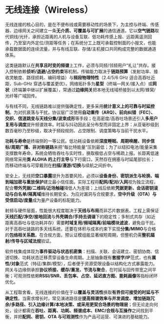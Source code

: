 # 无线连接（Wireless）

无线连接的核心目的，是在不便布线或需要移动性的场景下，为主控与终端、传感器、边缘网关之间建立一条**无介质、可覆盖与可扩展**的通信通道。它以**空气链路**取代铜线/光纤，承担近距离的人机与设备互联、低功耗传感上报、远距离遥测回传，乃至室内外定位/测距等任务；在系统分工上既可承载控制面的小报文，也能承载数据面的连续流量，并与有线互联、存储/主机接口共同构成完整的数据通道体系。

这类链路默认在**共享且时变的频谱**上工作，必须与同频/邻频用户“礼让”共存。接入控制依赖**侦听/退避/占空约束**等机制，传输能力取决于**链路预算**（发射功率、接收灵敏度、路径损耗、编码增益）与**频段物理特性**（2.4/5/6 GHz 适合高吞吐近距，Sub-GHz 穿透与覆盖更优）。网络拓扑多为**星型**（终端—网关/接入点）或**网状**（终端兼中继以扩展覆盖），常通过**边缘网关**把本地无线域桥接到以太网/蜂窝/光纤等广域回传。

与有线不同，无线链路难以提供强确定性，更多采用**统计意义上的可靠与时延控制**。为对抗衰落与干扰，协议层广泛使用**自动重传（ARQ）、前向纠错（FEC）、交织、信道跳变与天线分集/波束成形**等手段；在高密度/高吞吐场景还引入**多用户复用与调度**提升频谱效率。时延与抖动因此呈分布型而非固定上界：从亚毫秒级到数百毫秒乃至秒级，取决于频段规则、占空限制、调度策略与当前干扰水平。

**功耗与寿命**是终端侧的一等公民。低功耗设备依赖**深度睡眠、周期唤醒、同步信标/周期广播、非对称链路**来把“每比特能量”压到最低；为了以纽扣电池/能量采集支撑数年寿命，系统会牺牲吞吐与实时性，换取极低占空与稀疏上报。长距离低速网络常采用**类 ALOHA 的上行主导**与下行窗口，天然存在拥塞与时延尾部拉长；而移动终端与可穿戴则在**扫描/漫游/切换**与续航之间折中。

安全上，无线把**空口暴露**提升为首要风险，必须以**设备身份、密钥派生与轮换、端到端加密与重放保护**建立最小信任面。实际工程将**配网/配对/入网**视为独立流程，配合**带外凭据/二维码/近场触碰**降低人为差错；上线后依赖**凭据更新、会话密钥滚动与白名单/隔离域**维持长期安全。为应对漏洞与合规要求，**空中升级（OTA）**与**受信启动/度量**成为量产设备的标配能力。

射频与硬件层面，性能很大程度取决于**天线与布局**而非芯片数据表。工程上需保证**天线匹配/净空/接地回流**与**外壳耦合/手持去调谐**下的稳定性；多制式共存（如近距离高吞吐与低功耗并存）需要**时域复用/频域隔离/前端模块滤波**，避免自干扰。对于高吞吐链路的多天线系统，还要在体积与成本约束下实现**分集/MIMO**与合格的**包络相关系数**。在合规方面，预认证模组能显著缩短周期，但整机仍需**整机辐射/传导与区域法规**验证。

软件栈集成体现为**事件驱动与状态机密集**：扫描、关联、会话建立、密钥协商、信道切换、功耗状态迁移贯穿设备生命周期。上层抽象既有**套接字/IP**范式，也有**属性/对象**范式（特征/集群/模型），后者便于资源受限设备以结构化方式暴露能力。网关与边缘侧承担**协议桥接、缓存/重发、节流与聚合**，在时延与回传带宽之间平衡；可观测性依赖**RSSI/SNR、丢包率、占空、延迟直方图、能耗画像**等指标闭环优化。

从工程取舍看，无线连接的价值在于以**覆盖与灵活性**换取**有界但可接受的时延与不确定性**。当需求增长时，常见演进路径是**提高频谱效率与并发调度、增加链路冗余/多路径、引入边缘计算/本地决策、或采用更契合场景的物理层**；但无论走向何处，设计都需在**吞吐、距离、功耗、频谱成本、EMC/合规与互操作**之间找到平衡，并把**配网、密钥、OTA 与可观测性**作为产品可运营、可演进的基础能力。
